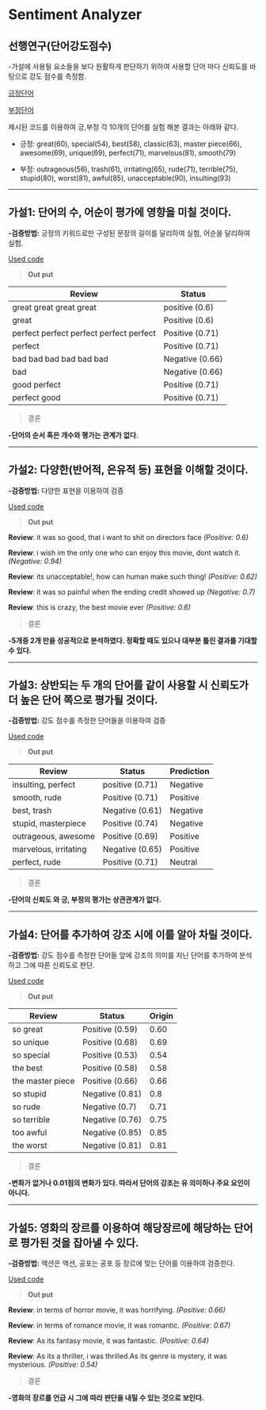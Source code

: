# Sentiment Analyzer

## 선행연구(단어강도점수)
-가설에 사용될 요소들을 보다 원활하게 판단하기 위하여 사용할 단어 마다 신뢰도를 바탕으로 강도 점수를 측정함.

[긍정단어](https://github.com/hyunjunbrucelee/2017sejongAI/blob/master/Homework1/Codes/%EB%8B%A8%EC%96%B4%EB%B3%84%20%EA%B0%95%EB%8F%84%20%EC%A0%90%EC%88%98%20%EA%B8%8D%EC%A0%95.py)

[부정단어](https://github.com/hyunjunbrucelee/2017sejongAI/blob/master/Homework1/Codes/%EB%8B%A8%EC%96%B4%EB%B3%84%20%EA%B0%95%EB%8F%84%20%EC%A0%90%EC%88%98%20%EB%B6%80%EC%A0%95.py)

제시된 코드를 이용하여 긍,부정 각 10개의 단어를 실험 해본 결과는 아래와 같다.

* 긍정: great(60), special(54), best(58), classic(63), master piece(66), awesome(69), unique(69), perfect(71),  marvelous(81),   smooth(79)

* 부정: outrageous(56), trash(61),  irritating(65), rude(71), terrible(75), stupid(80), worst(81),  awful(85), unacceptable(90), insulting(93)

----------------------------------------------------------

## 가설1: 단어의 수, 어순이 평가에 영향을 미칠 것이다.
**-검증방법:** 긍정의 키워드로만 구성된 문장의 길이를 달리하여 실험, 어순을 달리하여 실험.

[Used code](https://github.com/hyunjunbrucelee/2017sejongAI/blob/master/Homework1/Codes/%EA%B0%80%EC%84%A41.%EC%96%B4%EC%88%9C%2C%20%EB%8B%A8%EC%96%B4%EC%88%98.py)

>**Out put**

Review | Status
------------ | -------------
great great great great | positive (0.6)
great | Positive (0.6)
perfect perfect perfect perfect perfect | Positive (0.71)
perfect  | Positive (0.71)
bad bad bad bad bad bad  | Negative (0.66)
bad | Negative (0.66)
good perfect | Positive (0.71)
perfect good | Positive (0.71)

>결론

**-단어의 순서 혹은 개수와 평가는 관계가 없다.**

------------------------------------------------------------------
## 가설2: 다양한(반어적, 은유적 등) 표현을 이해할 것이다.
**-검증방법:** 다양한 표현을 이용하여 검증


[Used code](https://github.com/hyunjunbrucelee/2017sejongAI/blob/master/Homework1/Codes/%EA%B0%80%EC%84%A42.%EB%8B%A4%EC%96%91%ED%95%9C%20%ED%91%9C%ED%98%84.py)

>**Out put**

**Review**: it was so good, that i want to shit on directors face
*(Positive: 0.6)*

**Review**: i wish im the only one who can enjoy this movie, dont watch it.
*(Negative: 0.94)*

**Review**: its unacceptable!, how can human make such thing!
*(Positive: 0.62)*

**Review**: it was so painful when the ending credit showed up
*(Negative: 0.7)*

**Review**: this is crazy, the best movie ever
*(Positive: 0.6)*

>결론

**-5개중 2개 만을 성공적으로 분석하였다. 정확할 때도 있으나 대부분 틀린 결과를 기대할 수 있다.**

-----------------------------------------------------

## 가설3: 상반되는 두 개의 단어를 같이 사용할 시 신뢰도가 더 높은 단어 쪽으로 평가될 것이다.
**-검증방법:** 강도 점수를 측정한 단어들을 이용하여 검증


[Used code](https://github.com/hyunjunbrucelee/2017sejongAI/blob/master/Homework1/Codes/%EA%B0%80%EC%84%A43.%EC%83%81%EB%B0%98%EB%90%98%EB%8A%94%EB%8B%A8%EC%96%B4.py)

>**Out put**

Review | Status | Prediction 
------------ | ------------- | -------------
insulting, perfect | positive (0.71) | Negative
smooth, rude | Positive (0.71) | Positive
best, trash | Negative (0.61) | Negative
stupid, masterpiece  | Positive (0.74) | Negative
outrageous, awesome  | Positive (0.69) | Positive
marvelous, irritating | Negative (0.65) | Positive
perfect, rude | Positive (0.71) | Neutral

>결론

**-단어의 신뢰도 와 긍, 부정의 평가는 상관관계가 없다.**

------------------------------------------------------------

## 가설4: 단어를 추가하여 강조 시에 이를 알아 차릴 것이다.
**-검증방법:** 강도 점수를 측정한 단어들 앞에 강조의 의미를 지닌 단어를 추가하여 분석하고 그에 따른 신뢰도로 판단.

[Used code](https://github.com/hyunjunbrucelee/2017sejongAI/blob/master/Homework1/Codes/%EA%B0%80%EC%84%A44.%20%EA%B0%95%EC%A1%B0%20%EB%8B%A8%EC%96%B4%20%EC%B6%94%EA%B0%80.py)

>**Out put**


Review | Status | Origin 
------------ | ------------- | -------------
so great | Positive (0.59) | 0.60
so unique | Positive (0.68) | 0.69
so special | Positive (0.53) | 0.54
the best  | Positive (0.58) | 0.58
the master piece  | Positive (0.66) | 0.66
so stupid | Negative (0.81) | 0.8
so rude | Negative (0.7) | 0.71
so terrible | Negative (0.76) | 0.75
too awful | Negative (0.85) | 0.85
the worst | Negative (0.81) | 0.81

>결론

**-변화가 없거나 0.01점의 변화가 있다. 따라서 단어의 강조는 유 의미하나 주요 요인이 아니다.**

---------------------------------------------------

## 가설5: 영화의 장르를 이용하여 해당장르에 해당하는 단어로 평가된 것을 잡아낼 수 있다.
**-검증방법:** 액션은 액션, 공포는 공포 등 장르에 맞는 단어를 이용하여 검증한다.

[Used code](https://github.com/hyunjunbrucelee/2017sejongAI/blob/master/Homework1/Codes/%EA%B0%80%EC%84%A45.%EC%98%81%ED%99%94%20%EC%9E%A5%EB%A5%B4.py)

>**Out put**


**Review**: in terms of horror movie, it was horrifying.
*(Positive: 0.66)*

**Review**: in terms of romance movie, it was romantic.
*(Positive: 0.67)*

**Review**: As its fantasy movie, it was fantastic.
*(Positive: 0.64)*

**Review**: As its a thriller, i was thrilled.As its genre is mystery, it was mysterious.
*(Positive: 0.54)*

>결론

**-영화의 장르를 언급 시 그에 따라 판단을 내릴 수 있는 것으로 보인다.**
